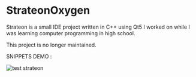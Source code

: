 # StrateonOxygen
Strateon is a small IDE project written in C++ using Qt5 I worked on while I was learning computer programming in high school.

This project is no longer maintained.


SNIPPETS DEMO :

![test strateon](https://user-images.githubusercontent.com/43089275/46300830-fb866f00-c5a4-11e8-9047-977908612acd.gif)
